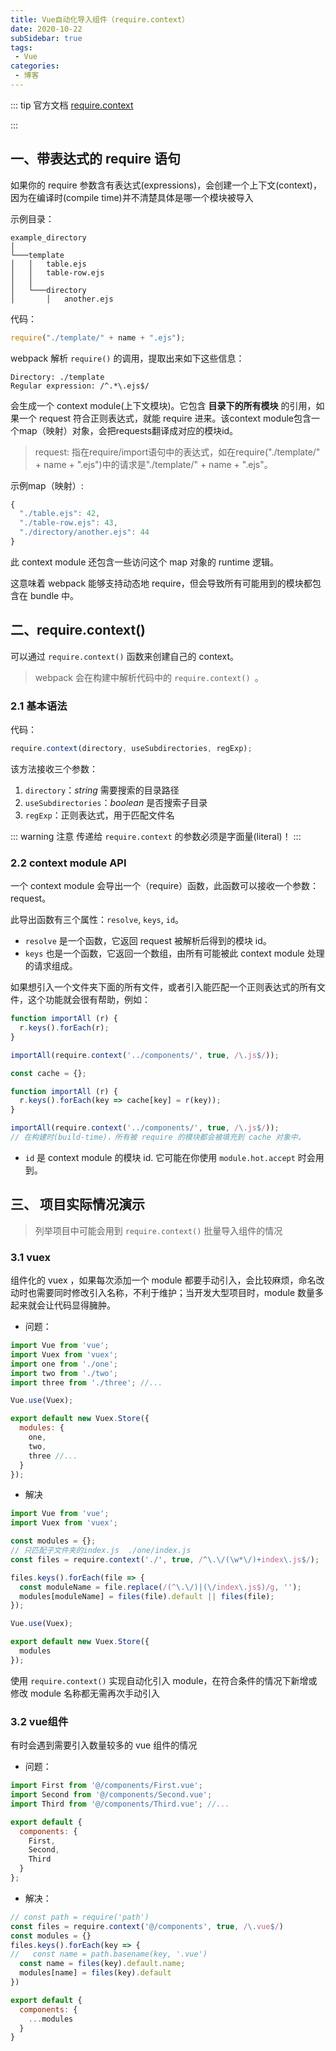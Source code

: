 ```yaml
---
title: Vue自动化导入组件（require.context）
date: 2020-10-22
subSidebar: true
tags:
 - Vue
categories: 
 - 博客
---
```

::: tip 官方文档
[require.context][1]

[1]:https://webpack.docschina.org/guides/dependency-management/#require-context
:::

## 一、带表达式的 require 语句

如果你的 require 参数含有表达式(expressions)，会创建一个上下文(context)，因为在编译时(compile time)并不清楚具体是哪一个模块被导入

示例目录：

```
example_directory
│
└───template
│   │   table.ejs
│   │   table-row.ejs
│   │
│   └───directory
│       │   another.ejs
```

代码：

```js
require("./template/" + name + ".ejs");
```

webpack 解析 `require()` 的调用，提取出来如下这些信息：

```
Directory: ./template
Regular expression: /^.*\.ejs$/
```

会生成一个 context module(上下文模块)。它包含 **目录下的所有模块** 的引用，如果一个 request 符合正则表达式，就能 require 进来。该context module包含一个map（映射）对象，会把requests翻译成对应的模块id。  
>request: 指在require/import语句中的表达式，如在require("./template/" + name + ".ejs")中的请求是"./template/" + name + ".ejs"。

示例map（映射）:

```js
{
  "./table.ejs": 42,
  "./table-row.ejs": 43,
  "./directory/another.ejs": 44
}
```

此 context module 还包含一些访问这个 map 对象的 runtime 逻辑。

这意味着 webpack 能够支持动态地 require，但会导致所有可能用到的模块都包含在 bundle 中。

## 二、require.context()

可以通过 `require.context()` 函数来创建自己的 context。  
>webpack 会在构建中解析代码中的 `require.context() `。

### 2.1 基本语法

代码：

```js
require.context(directory, useSubdirectories, regExp);
```

该方法接收三个参数：

1. `directory`：*string* 需要搜索的目录路径
2. `useSubdirectories`：*boolean* 是否搜索子目录
3. `regExp`：正则表达式，用于匹配文件名

::: warning 注意
传递给 `require.context` 的参数必须是字面量(literal)！
:::

### 2.2 context module API

一个 context module 会导出一个（require）函数，此函数可以接收一个参数：request。

此导出函数有三个属性：`resolve`, `keys`, `id`。

- `resolve` 是一个函数，它返回 request 被解析后得到的模块 id。
- `keys` 也是一个函数，它返回一个数组，由所有可能被此 context module 处理的请求组成。

如果想引入一个文件夹下面的所有文件，或者引入能匹配一个正则表达式的所有文件，这个功能就会很有帮助，例如：

```js
function importAll (r) {
  r.keys().forEach(r);
}

importAll(require.context('../components/', true, /\.js$/));
```

```js
const cache = {};

function importAll (r) {
  r.keys().forEach(key => cache[key] = r(key));
}

importAll(require.context('../components/', true, /\.js$/));
// 在构建时(build-time)，所有被 require 的模块都会被填充到 cache 对象中。
```

- `id` 是 context module 的模块 id. 它可能在你使用 `module.hot.accept` 时会用到。

## 三、 项目实际情况演示

>列举项目中可能会用到 `require.context()` 批量导入组件的情况

### 3.1 vuex

组件化的 vuex ，如果每次添加一个 module 都要手动引入，会比较麻烦，命名改动时也需要同时修改引入名称，不利于维护；当开发大型项目时，module 数量多起来就会让代码显得臃肿。

- 问题：

```js
import Vue from 'vue';
import Vuex from 'vuex';
import one from './one';
import two from './two';
import three from './three'; //...

Vue.use(Vuex);

export default new Vuex.Store({
  modules: {
    one,
    two,
    three //...
  }
});
```

- 解决

```js
import Vue from 'vue';
import Vuex from 'vuex';

const modules = {};
// 只匹配子文件夹的index.js  ./one/index.js
const files = require.context('./', true, /^\.\/(\w*\/)+index\.js$/);

files.keys().forEach(file => {
  const moduleName = file.replace(/(^\.\/)|(\/index\.js$)/g, '');
  modules[moduleName] = files(file).default || files(file);
});

Vue.use(Vuex);

export default new Vuex.Store({
  modules
});
```

使用 `require.context()` 实现自动化引入 module，在符合条件的情况下新增或修改 module 名称都无需再次手动引入

### 3.2 vue组件

有时会遇到需要引入数量较多的 vue 组件的情况

- 问题：

```js
import First from '@/components/First.vue';
import Second from '@/components/Second.vue';
import Third from '@/components/Third.vue'; //...

export default {
  components: {
    First,
    Second,
    Third
  }
};
```

- 解决：

```js
// const path = require('path')
const files = require.context('@/components', true, /\.vue$/)
const modules = {}
files.keys().forEach(key => {
//   const name = path.basename(key, '.vue')
  const name = files(key).default.name;
  modules[name] = files(key).default
})

export default {
  components: {
    ...modules
  }
}
```